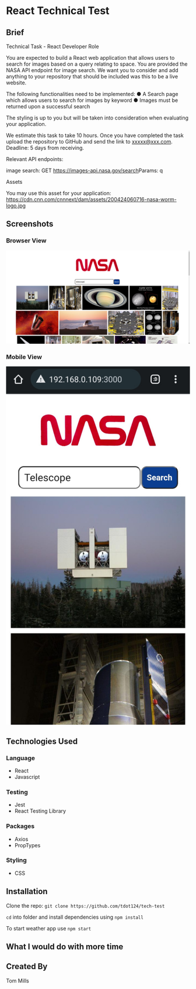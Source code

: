 # React Technical Test

## Brief

Technical Task - React Developer Role

You are expected to build a React web application that allows users to search for images based on a query relating to space. You are provided the NASA API endpoint for image search.
We want you to consider and add anything to your repository that should be included was this to be a live website.

The following functionalities need to be implemented:
● A Search page which allows users to search for images by keyword
● Images must be returned upon a successful search

The styling is up to you but will be taken into consideration when evaluating your application.

We estimate this task to take ​​10 hours​​. Once you have completed the task upload the repository to GitHub and send the link to xxxxx@xxx.com. ​Deadline: 5 days from receiving.

Relevant API endpoints:

image search:
GET​​ ​​https://images-api.nasa.gov/search ​Params: ​​q

Assets

You may use this asset for your application: https://cdn.cnn.com/cnnnext/dam/assets/200424060716-nasa-worm-logo.jpg

## Screenshots

### Browser View

![Browser view](browser-view.png)

### Mobile View

![Mobile view](mobile-view.jpg)

## Technologies Used

### Language

- React
- Javascript

### Testing

- Jest
- React Testing Library

### Packages

- Axios
- PropTypes

### Styling

- CSS

## Installation

Clone the repo: `git clone https://github.com/tdot124/tech-test`

`cd` into folder and install dependencies using `npm install`

To start weather app use `npm start`

## What I would do with more time

## Created By

Tom Mills
